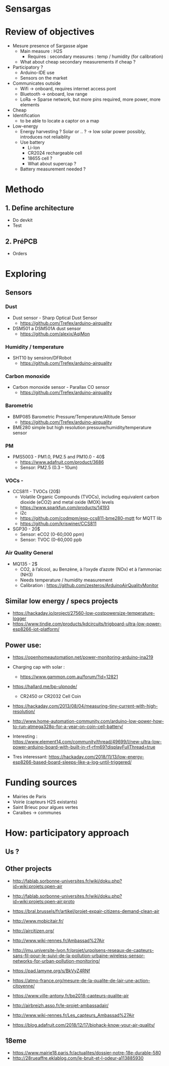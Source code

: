 # Sensargas


	
	
	

# Review of objectives

* Mesure presence of Sargasse algae
  * Main measure : H2S
    * Requires : secondary measures : temp / humidity (for calibration)
  * What about cheap secondary measurements if cheap ?
* Participatory ?
  * Arduino-IDE use
  * Sensors on the market
* Communicates outside
  * Wifi -> onboard, requires internet access pont
  * Bluetooth -> onboard, low range
  * LoRa -> Sparse network, but more pins required, more power, more elements
* Cheap
* Identification 
  * to be able to locate a captor on a map
* Low-energy
  * Energy harvesting ? Solar or .. ? -> low solar power possibly, introduces not reliaiblity
  * Use battery
    * Li-Ion
    * CR2024 rechargeable cell
    * 18655 cell ?
    * What about supercap ?
  * Battery measurement needed ?
  
# Methodo

## 1. Define architecture

* Do devkit
* Test

## 2. PréPCB

* Orders

# Exploring

## Sensors


### Dust

* Dust sensor - Sharp Optical Dust Sensor
  * https://github.com/Trefex/arduino-airquality
* DSM501 a DSM501A dust sensor 
  * https://github.com/alexjx/AqiMon

### Humidity / temperature

* SHT10 by sensiron/DFRobot
  * https://github.com/Trefex/arduino-airquality

### Carbon monoxide

* Carbon monoxide sensor - Parallax CO sensor
  * https://github.com/Trefex/arduino-airquality

### Barometric

* BMP085 Barometric Pressure/Temperature/Altitude Sensor
  * https://github.com/Trefex/arduino-airquality
* BME280 simple but high resolution pressure/humidity/temperature sensor

### PM

* PMS5003 - PM1.0, PM2.5 and PM10.0 - 40$
  * https://www.adafruit.com/product/3686
  * Sensor: PM2.5 (0.3 – 10um)
### VOCs - 

* CCS811 - TVOCs (20$)
  * Volatile Organic Compounds (TVOCs), including equivalent carbon dioxide (eCO2) and metal oxide (MOX) levels
  * https://www.sparkfun.com/products/14193
  * i2c
  * https://github.com/codmpm/esp-ccs811-bme280-mqtt for MQTT lib
  * https://github.com/kriswiner/CCS811
* SGP30 - 20$
  * Sensor: eCO2 (0-60,000 ppm)
  * Sensor: TVOC (0-60,000 ppb


### Air Quality General

* MQ135 - 2$
  * CO2, à l’alcool, au Benzène, à l’oxyde d’azote (NOx) et à l’ammoniac (NH3)
  * Needs temperature / humidity measurement
  * Calibration : https://github.com/zesteros/ArduinoAirQualityMonitor

## Similar low energy / specs projects

* https://hackaday.io/project/27560-low-costpowersize-temperature-logger
* https://www.tindie.com/products/kdcircuits/trigboard-ultra-low-power-esp8266-iot-platform/

## Power use:

* https://openhomeautomation.net/power-monitoring-arduino-ina219
* Charging cap with solar : 
  * https://www.gammon.com.au/forum/?id=12821
* https://hallard.me/bp-ulpnode/
  * CR2450 or CR2032 Cell Coin
* https://hackaday.com/2013/08/04/measuring-tiny-current-with-high-resolution/

* http://www.home-automation-community.com/arduino-low-power-how-to-run-atmega328p-for-a-year-on-coin-cell-battery/
* Interesting : https://www.element14.com/community/thread/49699/l/new-ultra-low-power-arduino-board-with-built-in-rf-rfm69?displayFullThread=true
* Tres interessant: https://hackaday.com/2018/11/13/low-energy-esp8266-based-board-sleeps-like-a-log-until-triggered/

# Funding sources

* Mairies de Paris
* Voirie (capteurs H2S existants)
* Saint Brieuc pour algues vertes
* Caraibes -> communes

# How: participatory approach

## Us ?

## Other projects

* http://fablab.sorbonne-universites.fr/wiki/doku.php?id=wiki:projets:open-air 
* http://fablab.sorbonne-universites.fr/wiki/doku.php?id=wiki:projets:open-air:proto
* https://bral.brussels/fr/artikel/projet-expair-citizens-demand-clean-air
* http://www.mobicitair.fr/
* http://aircitizen.org/
* http://www.wiki-rennes.fr/Ambassad%27Air 


* http://imu.universite-lyon.fr/projet/urpolsens-reseaux-de-capteurs-sans-fil-pour-le-suivi-de-la-pollution-urbaine-wireless-sensor-networks-for-urban-pollution-monitoring/ 
* https://pad.lamyne.org/s/BkVyZ4RNf
* https://atmo-france.org/mesure-de-la-qualite-de-lair-une-action-citoyenne/
* https://www.ville-antony.fr/bp2018-capteurs-qualite-air
* http://airbreizh.asso.fr/le-projet-ambassadair/
* http://www.wiki-rennes.fr/Les_capteurs_Ambassad%27Air
* https://blog.adafruit.com/2018/12/17/biohack-know-your-air-quality/

## 18eme

* https://www.mairie18.paris.fr/actualites/dossier-notre-18e-durable-580
* http://28rueaffre.eklablog.com/le-bruit-et-l-odeur-a113885930  


